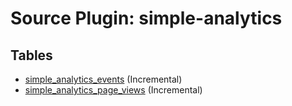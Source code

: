# Source Plugin: simple-analytics

## Tables

- [simple_analytics_events](simple_analytics_events.md) (Incremental)
- [simple_analytics_page_views](simple_analytics_page_views.md) (Incremental)